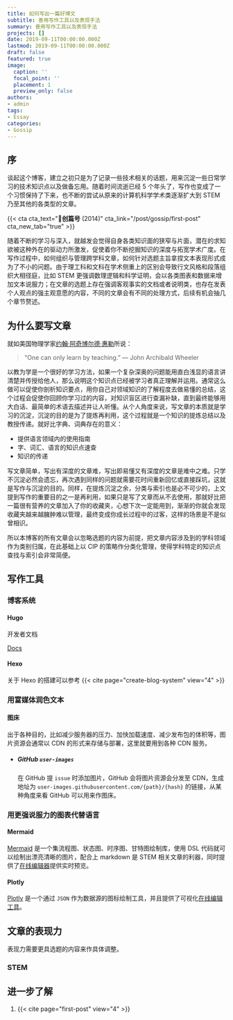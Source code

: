 ```yaml
---
title: 如何写出一篇好博文
subtitle: 善用写作工具以及表现手法
summary: 善用写作工具以及表现手法
projects: []
date: 2019-09-11T00:00:00.000Z
lastmod: 2019-09-11T00:00:00.000Z
draft: false
featured: true
image:
  caption: ''
  focal_point: ''
  placement: 1
  preview_only: false
authors:
- admin
tags:
- Essay
categories:
- Gossip
---
```


## 序

谈起这个博客，建立之初只是为了记录一些技术相关的话题，用来沉淀一些日常学习的技术知识点以及做备忘用。随着时间流逝已经 5 个年头了，写作也变成了一个习惯保持了下来，也不断的尝试从原来的计算机科学学术类逐渐扩大到 STEM 乃至其他的各类型的文章。

{{< cta cta_text="**创篇号** (2014)" cta_link="/post/gossip/first-post" cta_new_tab="true" >}}

随着不断的学习与深入，就越发会觉得自身各类知识面的狭窄与片面，潜在的求知欲被这种外在的驱动力所激发，促使着你不断挖掘知识的深度与拓宽学术广度。在写作过程中，如何组织与管理跨学科文章，如何针对选题主旨拿捏文本表现形式成为了不小的问题。由于理工科和文科在学术侧重上的区别会导致行文风格和段落组织大相径庭，比如 STEM 更强调数理逻辑和科学证明，会以各类图表和数据来增加文本说服力；在文章的选题上存在强调客观事实的文档或者说明类，也存在发表个人观点的强主观意愿的内容，不同的文章会有不同的处理方式，后续有机会抽几个章节赘述。


## 为什么要写文章

就如美国物理学家[约翰·阿奇博尔德·惠勒](https://en.wikipedia.org/wiki/John_Archibald_Wheeler)所说：

> “One can only learn by teaching.” — John Archibald Wheeler

以教为学是一个很好的学习方法，如果一个复杂深奥的问题能用直白浅显的语言讲清楚并传授给他人，那么说明这个知识点已经被学习者真正理解并运用。通常这么做可以促使你剖析知识要点，用你自己对领域知识的了解程度去做易懂的总结，这个过程会促使你回顾你学习过的内容，对知识盲区进行查漏补缺，直到最终能够用大白话、最简单的术语去描述并让人听懂。从个人角度来说，写文章的本质就是学习的沉淀，沉淀的目的是为了提炼再利用，这个过程就是一个知识的提炼总结以及教授传递。就好比字典、词典存在的意义：

- 提供语言领域内的使用指南
- 字、词汇、语言的知识点速查
- 知识的传递

写文章简单，写出有深度的文章难，写出即易懂又有深度的文章是难中之难。只学不沉淀必然会遗忘，再次遇到同样的问题就需要花时间重新回忆或直接踩坑，这就是写作与沉淀的目的。同样，在提炼沉淀之余，分类与索引也是必不可少的，上文提到写作的重要目的之一是再利用，如果只是写了文章而从不去使用，那就好比把一篇很有营养的文章加入了你的收藏夹，心想下次一定能用到，渐渐的你就会发现收藏夹越来越臃肿难以管理，最终变成你成长过程中的过客，这样的场景是不是似曾相识。

所以本博客的所有文章会以忽略选题的内容为前提，把文章内容涉及到的学科领域作为类别归属，在此基础上以 CIP 的策略作分类化管理，使得学科特定的知识点查找与索引会非常简便。


## 写作工具

### 博客系统

#### Hugo

开发者文档 

[Docs](https://gohugo.io/documentation/)

#### Hexo

关于 Hexo 的搭建可以参考 {{< cite page="create-blog-system" view="4" >}} 

### 用富媒体润色文本

#### 图床

出于各种目的，比如减少服务器的压力、加快加载速度、减少发布包的体积等，图片资源会通常以 CDN 的形式来存储与部署，这里就要用到各种 CDN 服务。

- ##### GitHub `user-images`

    在 GitHub 提 `issue` 时添加图片，GitHub 会将图片资源会分发至 CDN，生成地址为 `user-images.githubusercontent.com/{path}/{hash}` 的链接，从某种角度来看 GitHub 可以用来作图床。


### 用更强说服力的图表代替语言

#### Mermaid

[Mermaid](https://mermaid-js.github.io/mermaid/#/) 是一个集流程图、状态图、时序图、甘特图绘制库，使用 DSL 代码就可以绘制出漂亮清晰的图片，配合上 markdown 是 STEM 相关文章的利器，同时提供了[在线编辑器](https://mermaid-js.github.io/mermaid-live-editor/)提供实时预览。

#### Plotly

[Plotly](https://plotly.com) 是一个通过 `JSON` 作为数据源的图标绘制工具，并且提供了可视化[在线编辑工具](http://plotly-json-editor.getforge.io)。


## 文章的表现力

表现力需要更具选题的内容来作具体调整。

### STEM


## 进一步了解

1. {{< cite page="first-post" view="4" >}}